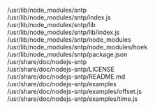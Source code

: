 /usr/lib/node\_modules/sntp  
/usr/lib/node\_modules/sntp/index.js  
/usr/lib/node\_modules/sntp/lib  
/usr/lib/node\_modules/sntp/lib/index.js  
/usr/lib/node\_modules/sntp/node\_modules  
/usr/lib/node\_modules/sntp/node\_modules/hoek  
/usr/lib/node\_modules/sntp/package.json  
/usr/share/doc/nodejs-sntp  
/usr/share/doc/nodejs-sntp/LICENSE  
/usr/share/doc/nodejs-sntp/README.md  
/usr/share/doc/nodejs-sntp/examples  
/usr/share/doc/nodejs-sntp/examples/offset.js  
/usr/share/doc/nodejs-sntp/examples/time.js  
